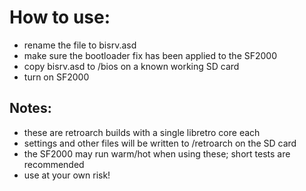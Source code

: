 # How to use:

- rename the file to bisrv.asd
- make sure the bootloader fix has been applied to the SF2000
- copy bisrv.asd to /bios on a known working SD card
- turn on SF2000

## Notes:

- these are retroarch builds with a single libretro core each
- settings and other files will be written to /retroarch on the SD card
- the SF2000 may run warm/hot when using these; short tests are recommended
- use at your own risk!

